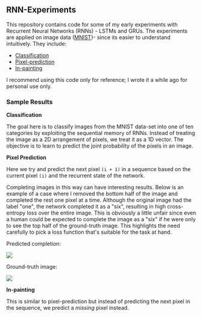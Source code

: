 ## RNN-Experiments

This repository contains code for some of my early experiments with Recurrent Neural Networks (RNNs) - LSTMs and GRUs. The experiments are applied on image data ([MNIST](http://yann.lecun.com/exdb/mnist/))- since its easier to understand intuitively. They include:

* [Classification](https://github.com/noorvir-a/RNN-Experiments/tree/master/classification)
* [Pixel-prediction](https://github.com/noorvir-a/RNN-Experiments/tree/master/pixel_prediction)
* [In-painting](https://github.com/noorvir-a/RNN-Experiments/tree/master/in_painting)


I recommend using this code only for reference; I wrote it a while ago for personal use only.

### Sample Results

**Classification**

The goal here is to classify images from the MNIST data-set into one of ten categories by exploiting the sequential memory of RNNs. Instead of treating the image as a 2D arrangement of pixels, we treat it as a 1D vector. The objective is to learn to predict the joint probability of the pixels in an image.

**Pixel Prediction**

Here we try and predict the next pixel `(i + 1)` in a sequence based on the current pixel `(i)` and the recurrent state of the network.

 Completing images in this way can have interesting results. Below is an example of a case where I removed the bottom half of the image and  completed the rest one pixel at a time. Although the original image had the label "one", the network completed it as a "six", resulting in high cross-entropy loss over the entire image. This is obviously a little unfair since even a human could be expected to complete the image as a "six" if he were only to see the top half of the ground-truth image. This highlights the need carefully to pick a loss function that's suitable for the task at hand.

Predicted completion:

![](https://github.com/noorvir-a/RNN-Experiments/tree/master/images/pixel_completion_ex1.png)

Ground-truth image:

![](https://github.com/noorvir-a/RNN-Experiments/tree/master/images/pixel_completion_gt1.png)


**In-painting**

This is similar to pixel-prediction but instead of predicting the next pixel in the sequence, we predict a *missing* pixel instead.
